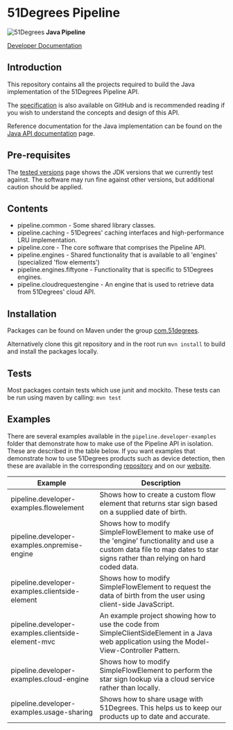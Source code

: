 # 51Degrees Pipeline

![51Degrees](https://51degrees.com/DesktopModules/FiftyOne/Distributor/Logo.ashx?utm_source=github&utm_medium=repository&utm_content=readme_main&utm_campaign=node-open-source "Data rewards the curious") **Java Pipeline**

[Developer Documentation](https://51degrees.com/pipeline-java/index.html?utm_source=github&utm_medium=repository&utm_content=documentation&utm_campaign=java-open-source "developer documentation")

## Introduction
This repository contains all the projects required to build the Java implementation of the 51Degrees Pipeline API.

The [specification](https://github.com/51Degrees/specifications/blob/main/pipeline-specification/README.md)
is also available on GitHub and is recommended reading if you wish to understand
the concepts and design of this API.

Reference documentation for the Java implementation can be found on the
[Java API documentation](https://51degrees.com/pipeline-java/index.html) page.

## Pre-requisites

The [tested versions](https://51degrees.com/documentation/_info__tested_versions.html) page shows 
the JDK versions that we currently test against. The software may run fine against other versions, 
but additional caution should be applied.

## Contents

- pipeline.common - Some shared library classes.
- pipeline.caching - 51Degrees' caching interfaces and high-performance LRU implementation.
- pipeline.core - The core software that comprises the Pipeline API. 
- pipeline.engines - Shared functionality that is available to all 'engines' (specialized 'flow elements')
- pipeline.engines.fiftyone - Functionality that is specific to 51Degrees engines.
- pipeline.cloudrequestengine - An engine that is used to retrieve data from 51Degrees' cloud API.

## Installation

Packages can be found on Maven under the group [com.51degrees](https://mvnrepository.com/artifact/com.51degrees).

Alternatively clone this git repository and in the root run `mvn install` to build and install the packages locally.

## Tests

Most packages contain tests which use junit and mockito. These tests can be run using maven by calling: `mvn test`

## Examples

There are several examples available in the `pipeline.developer-examples` folder that demonstrate 
how to make use of the Pipeline API in isolation. These are described in the table below.
If you want examples that demonstrate how to use 51Degrees products such as device detection, 
then these are available in the corresponding [repository](https://github.com/51Degrees/device-detection-java) 
and on our [website](http://51degrees.com/documentation/_examples__device_detection__index.html).

| Example                                            | Description |
|----------------------------------------------------|-------------|
| pipeline.developer-examples.flowelement            | Shows how to create a custom flow element that returns star sign based on a supplied date of birth. |
| pipeline.developer-examples.onpremise-engine       | Shows how to modify SimpleFlowElement to make use of the 'engine' functionality and use a custom data file to map dates to star signs rather than relying on hard coded data. |
| pipeline.developer-examples.clientside-element     | Shows how to modify SimpleFlowElement to request the data of birth from the user using client-side JavaScript. |
| pipeline.developer-examples.clientside-element-mvc | An example project showing how to use the code from SimpleClientSideElement in a Java web application using the Model-View-Controller Pattern. |
| pipeline.developer-examples.cloud-engine           | Shows how to modify SimpleFlowElement to perform the star sign lookup via a cloud service rather than locally. |
| pipeline.developer-examples.usage-sharing          | Shows how to share usage with 51Degrees. This helps us to keep our products up to date and accurate. |





